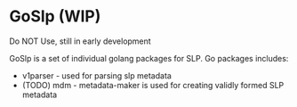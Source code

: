 # GoSlp (WIP)

Do NOT Use, still in early development

GoSlp is a set of individual golang packages for SLP.  Go packages includes:

* v1parser - used for parsing slp metadata
* (TODO) mdm - metadata-maker is used for creating validly formed SLP metadata

